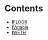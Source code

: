 

# Contents
- [IFLOOR](Floor.sol/contract.IFLOOR.md)
- [IVotable](Votable.sol/contract.IVotable.md)
- [IWETH](WETH.sol/contract.IWETH.md)
